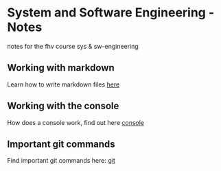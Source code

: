 # System and Software Engineering - Notes
notes for the fhv course sys &amp; sw-engineering

## Working with markdown
Learn how to write markdown files [here](content/markdown.md)

## Working with the console
How does a console work, find out here [console](content/console.md)

## Important git commands
Find important git commands here: [git](content/git-cmds.md)
